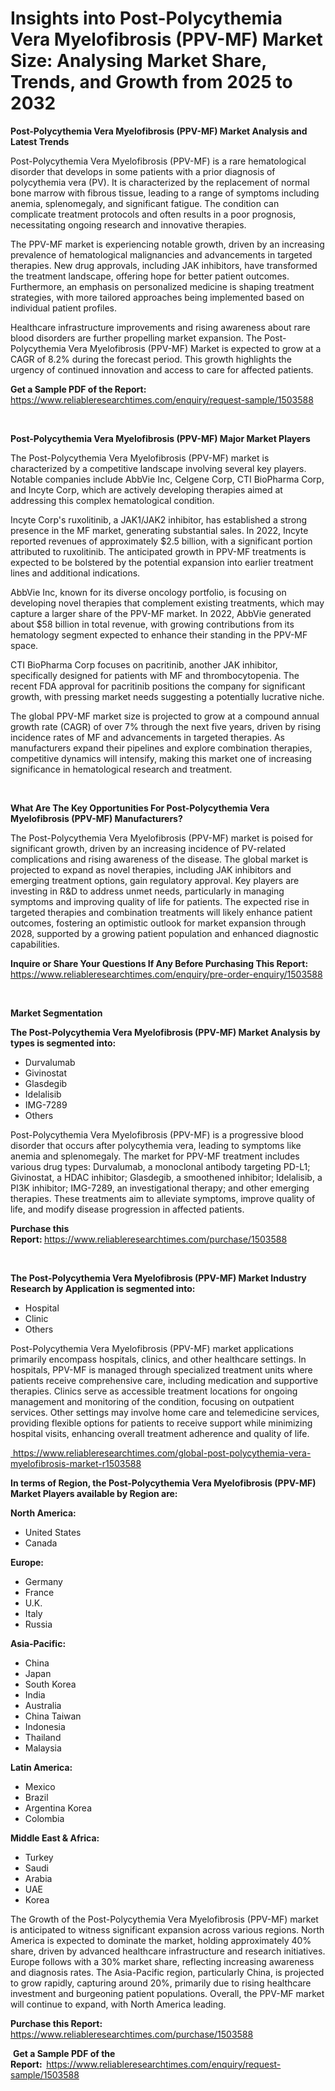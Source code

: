 <p><h1>Insights into Post-Polycythemia Vera Myelofibrosis (PPV-MF) Market Size: Analysing Market Share, Trends, and Growth from 2025 to 2032</h1></p><p><strong>Post-Polycythemia Vera Myelofibrosis (PPV-MF) Market Analysis and Latest Trends</strong></p>
<p><p>Post-Polycythemia Vera Myelofibrosis (PPV-MF) is a rare hematological disorder that develops in some patients with a prior diagnosis of polycythemia vera (PV). It is characterized by the replacement of normal bone marrow with fibrous tissue, leading to a range of symptoms including anemia, splenomegaly, and significant fatigue. The condition can complicate treatment protocols and often results in a poor prognosis, necessitating ongoing research and innovative therapies.</p><p>The PPV-MF market is experiencing notable growth, driven by an increasing prevalence of hematological malignancies and advancements in targeted therapies. New drug approvals, including JAK inhibitors, have transformed the treatment landscape, offering hope for better patient outcomes. Furthermore, an emphasis on personalized medicine is shaping treatment strategies, with more tailored approaches being implemented based on individual patient profiles.</p><p>Healthcare infrastructure improvements and rising awareness about rare blood disorders are further propelling market expansion. The Post-Polycythemia Vera Myelofibrosis (PPV-MF) Market is expected to grow at a CAGR of 8.2% during the forecast period. This growth highlights the urgency of continued innovation and access to care for affected patients.</p></p>
<p><strong>Get a Sample PDF of the Report:&nbsp;</strong> <a href="https://www.reliableresearchtimes.com/enquiry/request-sample/1503588?utm_campaign=3099&utm_medium=2&utm_source=Github&utm_content=ia&utm_term=19042025&utm_id=post-polycythemia-vera-myelofibrosis-ppv-mf">https://www.reliableresearchtimes.com/enquiry/request-sample/1503588</a></p>
<p>&nbsp;</p>
<p><strong>Post-Polycythemia Vera Myelofibrosis (PPV-MF) Major Market Players</strong></p>
<p><p>The Post-Polycythemia Vera Myelofibrosis (PPV-MF) market is characterized by a competitive landscape involving several key players. Notable companies include AbbVie Inc, Celgene Corp, CTI BioPharma Corp, and Incyte Corp, which are actively developing therapies aimed at addressing this complex hematological condition. </p><p>Incyte Corp's ruxolitinib, a JAK1/JAK2 inhibitor, has established a strong presence in the MF market, generating substantial sales. In 2022, Incyte reported revenues of approximately $2.5 billion, with a significant portion attributed to ruxolitinib. The anticipated growth in PPV-MF treatments is expected to be bolstered by the potential expansion into earlier treatment lines and additional indications.</p><p>AbbVie Inc, known for its diverse oncology portfolio, is focusing on developing novel therapies that complement existing treatments, which may capture a larger share of the PPV-MF market. In 2022, AbbVie generated about $58 billion in total revenue, with growing contributions from its hematology segment expected to enhance their standing in the PPV-MF space.</p><p>CTI BioPharma Corp focuses on pacritinib, another JAK inhibitor, specifically designed for patients with MF and thrombocytopenia. The recent FDA approval for pacritinib positions the company for significant growth, with pressing market needs suggesting a potentially lucrative niche.</p><p>The global PPV-MF market size is projected to grow at a compound annual growth rate (CAGR) of over 7% through the next five years, driven by rising incidence rates of MF and advancements in targeted therapies. As manufacturers expand their pipelines and explore combination therapies, competitive dynamics will intensify, making this market one of increasing significance in hematological research and treatment.</p></p>
<p>&nbsp;</p>
<p><strong>What Are The Key Opportunities For Post-Polycythemia Vera Myelofibrosis (PPV-MF) Manufacturers?</strong></p>
<p><p>The Post-Polycythemia Vera Myelofibrosis (PPV-MF) market is poised for significant growth, driven by an increasing incidence of PV-related complications and rising awareness of the disease. The global market is projected to expand as novel therapies, including JAK inhibitors and emerging treatment options, gain regulatory approval. Key players are investing in R&D to address unmet needs, particularly in managing symptoms and improving quality of life for patients. The expected rise in targeted therapies and combination treatments will likely enhance patient outcomes, fostering an optimistic outlook for market expansion through 2028, supported by a growing patient population and enhanced diagnostic capabilities.</p></p>
<p><strong>Inquire or Share Your Questions If Any Before Purchasing This Report:</strong> <a href="https://www.reliableresearchtimes.com/enquiry/pre-order-enquiry/1503588?utm_campaign=3099&utm_medium=2&utm_source=Github&utm_content=ia&utm_term=19042025&utm_id=post-polycythemia-vera-myelofibrosis-ppv-mf">https://www.reliableresearchtimes.com/enquiry/pre-order-enquiry/1503588</a></p>
<p>&nbsp;</p>
<p><strong>Market Segmentation</strong></p>
<p><strong>The Post-Polycythemia Vera Myelofibrosis (PPV-MF) Market Analysis by types is segmented into:</strong></p>
<p><ul><li>Durvalumab</li><li>Givinostat</li><li>Glasdegib</li><li>Idelalisib</li><li>IMG-7289</li><li>Others</li></ul></p>
<p><p>Post-Polycythemia Vera Myelofibrosis (PPV-MF) is a progressive blood disorder that occurs after polycythemia vera, leading to symptoms like anemia and splenomegaly. The market for PPV-MF treatment includes various drug types: Durvalumab, a monoclonal antibody targeting PD-L1; Givinostat, a HDAC inhibitor; Glasdegib, a smoothened inhibitor; Idelalisib, a PI3K inhibitor; IMG-7289, an investigational therapy; and other emerging therapies. These treatments aim to alleviate symptoms, improve quality of life, and modify disease progression in affected patients.</p></p>
<p><strong>Purchase this Report:&nbsp;</strong><a href="https://www.reliableresearchtimes.com/purchase/1503588?utm_campaign=3099&utm_medium=2&utm_source=Github&utm_content=ia&utm_term=19042025&utm_id=post-polycythemia-vera-myelofibrosis-ppv-mf">https://www.reliableresearchtimes.com/purchase/1503588</a></p>
<p>&nbsp;</p>
<p><strong>The Post-Polycythemia Vera Myelofibrosis (PPV-MF) Market Industry Research by Application is segmented into:</strong></p>
<p><ul><li>Hospital</li><li>Clinic</li><li>Others</li></ul></p>
<p><p>Post-Polycythemia Vera Myelofibrosis (PPV-MF) market applications primarily encompass hospitals, clinics, and other healthcare settings. In hospitals, PPV-MF is managed through specialized treatment units where patients receive comprehensive care, including medication and supportive therapies. Clinics serve as accessible treatment locations for ongoing management and monitoring of the condition, focusing on outpatient services. Other settings may involve home care and telemedicine services, providing flexible options for patients to receive support while minimizing hospital visits, enhancing overall treatment adherence and quality of life.</p></p>
<p><a href="https://www.reliableresearchtimes.com/global-post-polycythemia-vera-myelofibrosis-market-r1503588?utm_campaign=3099&utm_medium=2&utm_source=Github&utm_content=ia&utm_term=19042025&utm_id=post-polycythemia-vera-myelofibrosis-ppv-mf">&nbsp;https://www.reliableresearchtimes.com/global-post-polycythemia-vera-myelofibrosis-market-r1503588</a></p>
<p><strong>In terms of Region, the Post-Polycythemia Vera Myelofibrosis (PPV-MF) Market Players available by Region are:</strong></p>
<p>
    <p> <strong> North America: </strong>
        <ul>
            <li>United States</li>
            <li>Canada</li>
        </ul>
        </p> 
    <p> <strong> Europe: </strong>
        <ul>
            <li>Germany</li>
            <li>France</li>
            <li>U.K.</li>
            <li>Italy</li>
            <li>Russia</li>
        </ul>
        </p> 
    <p> <strong> Asia-Pacific: </strong>
        <ul>
            <li>China</li>
            <li>Japan</li>
            <li>South Korea</li>
            <li>India</li>
            <li>Australia</li>
            <li>China Taiwan</li>
            <li>Indonesia</li>
            <li>Thailand</li>
            <li>Malaysia</li>
        </ul>
        </p> 
    <p> <strong> Latin America: </strong>
        <ul>
            <li>Mexico</li>
            <li>Brazil</li>
            <li>Argentina Korea</li>
            <li>Colombia</li>
        </ul>
        </p> 
    <p> <strong> Middle East & Africa: </strong>
        <ul>
            <li>Turkey</li>
            <li>Saudi</li>
            <li>Arabia</li>
            <li>UAE</li>
            <li>Korea</li>
        </ul>
    </p>
    </p>
<p><p>The Growth of the Post-Polycythemia Vera Myelofibrosis (PPV-MF) market is anticipated to witness significant expansion across various regions. North America is expected to dominate the market, holding approximately 40% share, driven by advanced healthcare infrastructure and research initiatives. Europe follows with a 30% market share, reflecting increasing awareness and diagnosis rates. The Asia-Pacific region, particularly China, is projected to grow rapidly, capturing around 20%, primarily due to rising healthcare investment and burgeoning patient populations. Overall, the PPV-MF market will continue to expand, with North America leading.</p></p>
<p><strong>Purchase this Report: </strong><a href="https://www.reliableresearchtimes.com/purchase/1503588?utm_campaign=3099&utm_medium=2&utm_source=Github&utm_content=ia&utm_term=19042025&utm_id=post-polycythemia-vera-myelofibrosis-ppv-mf">https://www.reliableresearchtimes.com/purchase/1503588</a></p>
<p>&nbsp;<strong>Get a Sample PDF of the Report:&nbsp;&nbsp;</strong><a href="https://www.reliableresearchtimes.com/enquiry/request-sample/1503588?utm_campaign=3099&utm_medium=2&utm_source=Github&utm_content=ia&utm_term=19042025&utm_id=post-polycythemia-vera-myelofibrosis-ppv-mf">https://www.reliableresearchtimes.com/enquiry/request-sample/1503588</a></p>
<p><strong></strong></p>
<p><p></p><p></p><p></p></p>
